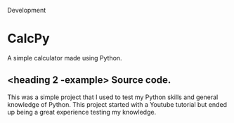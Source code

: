 Development
# CalcPy
A simple calculator made using Python.

## <heading 2 -example> Source code.
This was a simple project that I used to test my Python skills and general knowledge of Python.
This project started with a Youtube tutorial but ended up being a great experience testing my knowledge.